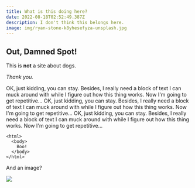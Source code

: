 ```yaml
---
title: What is this doing here?
date: 2022-08-18T02:52:49.387Z
description: I don't think this belongs here.
image: img/ryan-stone-k8yhesefyza-unsplash.jpg
---
```

## Out, Damned Spot!

This is **not** a site about dogs.

*Thank you.*

OK, just kidding, you can stay. Besides, I really need a block of text I can muck around with while I figure out how this thing works. Now I'm going to get repetitive... OK, just kidding, you can stay. Besides, I really need a block of text I can muck around with while I figure out how this thing works. Now I'm going to get repetitive... OK, just kidding, you can stay. Besides, I really need a block of text I can muck around with while I figure out how this thing works. Now I'm going to get repetitive...



```
<html>
  <body>
    Boo!
  </body>
</html>
```

And an image?

![](img/about-single-origin.jpg)